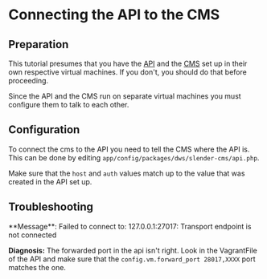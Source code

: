 # Connecting the API to the CMS

## Preparation

This tutorial presumes that you have the [API](api.html) and the [CMS](cms.html) set up in their own respective virtual machines. If you don't, you should do that before proceeding.

Since the API and the CMS run on separate virtual machines you must configure them to talk to each other.

## Configuration

To connect the cms to the API you need to tell the CMS where the API is.  This can be done by editing `app/config/packages/dws/slender-cms/api.php`.

Make sure that the `host` and `auth` values match up to the value that was created in the API set up.

## Troubleshooting

<span>
**Message**: Failed to connect to: 127.0.0.1:27017: Transport endpoint is not connected

**Diagnosis:** The forwarded port in the api isn't right. Look in the VagrantFile of the API and make sure that the `config.vm.forward_port 28017,XXXX` port matches the one.
</span>
